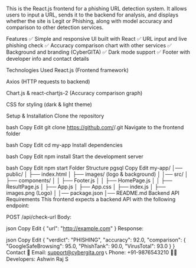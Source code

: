This is the React.js frontend for a phishing URL detection system.
It allows users to input a URL, sends it to the backend for analysis, and displays whether the site is Legit or Phishing, along with model accuracy and comparison to other detection services.

Features
✅ Simple and responsive UI built with React
✅ URL input and live phishing check
✅ Accuracy comparison chart with other services
✅ Background and branding (CyberGITA)
✅ Dark mode support
✅ Footer with developer info and contact details

Technologies Used
React.js (Frontend framework)

Axios (HTTP requests to backend)

Chart.js & react-chartjs-2 (Accuracy comparison graph)

CSS for styling (dark & light theme)

Setup & Installation
Clone the repository

bash
Copy
Edit
git clone https://github.com/<your-username>/<your-repo>.git
Navigate to the frontend folder

bash
Copy
Edit
cd my-app
Install dependencies

bash
Copy
Edit
npm install
Start the development server

bash
Copy
Edit
npm start
Folder Structure
pgsql
Copy
Edit
my-app/
│── public/
│   ├── index.html
│   ├── images/ (logo & background)
│
│── src/
│   ├── components/
│   │   ├── Footer.js
│   │   ├── HomePage.js
│   │   ├── ResultPage.js
│   ├── App.js
│   ├── App.css
│   ├── index.js
│   ├── images.png (Logo)
│
│── package.json
│── README.md
Backend API Requirements
This frontend expects a backend API with the following endpoint:

POST /api/check-url
Body:

json
Copy
Edit
{
  "url": "http://example.com"
}
Response:

json
Copy
Edit
{
  "verdict": "PHISHING",
  "accuracy": 92.0,
  "comparison": {
    "GoogleSafeBrowsing": 95.0,
    "PhishTank": 90.0,
    "VirusTotal": 93.0
  }
}
Contact
📧 Email: support@cybergita.org
📞 Phone: +91-9876543210
👨‍💻 Developers: Ashwin Raj S

